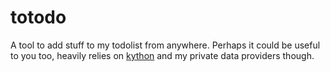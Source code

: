 # totodo
A tool to add stuff to my todolist from anywhere. Perhaps it could be useful to you too, heavily relies on [kython](https://github.com/karlicoss/kython) and my private data providers though.
